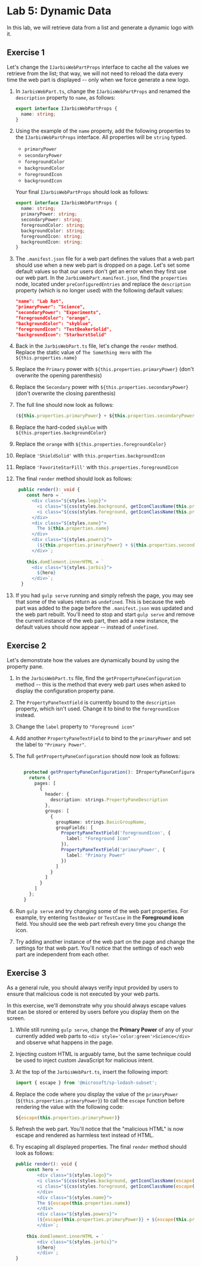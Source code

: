 # Lab 5: Dynamic Data

In this lab, we will retrieve data from a list and generate a dynamic logo with it.

## Exercise 1

Let's change the `IJarbisWebPartProps` interface to cache all the values we retrieve from the list; that way, we will not need to reload the data every time the web part is displayed -- only when we force generate a new logo.

1. In `JarbisWebPart.ts`, change the `IJarbisWebPartProps` and renamed the `description` property to `name`, as follows:

    ```typescript
    export interface IJarbisWebPartProps {
      name: string;
    }
    ```

1. Using the example of the `name` property, add the following properties to the `IJarbisWebPartProps` interface. All properties will be `string` typed.
  
    - `primaryPower`
    - `secondaryPower`
    - `foregroundColor`
    - `backgroundColor`
    - `foregroundIcon`
    - `backgroundIcon`

    Your final `IJarbisWebPartProps` should look as follows:

    ```typescript
    export interface IJarbisWebPartProps {
      name: string;
      primaryPower: string;
      secondaryPower: string;
      foregroundColor: string;
      backgroundColor: string;
      foregroundIcon: string;
      backgroundIcon: string;
    }
    ```

1. The `.manifest.json` file for a web part defines the values that a web part should use when a new web part is dropped on a page. Let's set some default values so that our users don't get an error when they first use our web part. In the `JarbisWebPart.manifest.json`, find the `properties` node, located under `preConfiguredEntries` and replace the `description` property (which is no longer used) with the following default values:

    ```json
    "name": "Lab Rat",
    "primaryPower": "Science",
    "secondaryPower": "Experiments",
    "foregroundColor": "orange",
    "backgroundColor": "skyblue",
    "foregroundIcon": "TestBeakerSolid",
    "backgroundIcon": "StarburstSolid"
    ```

1. Back in the `JarbisWebPart.ts` file, let's change the `render` method. Replace the static value of `The Something Hero` with `The ${this.properties.name}`
1. Replace the `Primary` power with `${this.properties.primaryPower}` (don't overwrite the opening parenthesis)
1. Replace the `Secondary` power with `${this.properties.secondaryPower}` (don't overwrite the closing parenthesis)
1. The full line should now look as follows:

    ```typescript
    (${this.properties.primaryPower} + ${this.properties.secondaryPower})
    ```

1. Replace the hard-coded `skyblue` with `${this.properties.backgroundColor}`
1. Replace the `orange` with `${this.properties.foregroundColor}`
1. Replace `'ShieldSolid'` with `this.properties.backgroundIcon`
1. Replace `'FavoriteStarFill'` with `this.properties.foregroundIcon`
1. The final `render` method should look as follows:

    ```typescript
     public render(): void {
        const hero = `
          <div class="${styles.logo}">
            <i class="${css(styles.background, getIconClassName(this.properties.backgroundIcon))}" style="color:${this.properties.backgroundColor};"></i>
            <i class="${css(styles.foreground, getIconClassName(this.properties.foregroundIcon))}" style="color:${this.properties.foregroundColor};"></i>
          </div>
          <div class="${styles.name}">
            The ${this.properties.name}
          </div>
          <div class="${styles.powers}">
            (${this.properties.primaryPower} + ${this.properties.secondaryPower})
          </div>`;
        
        this.domElement.innerHTML = `
          <div class="${styles.jarbis}">
            ${hero}
          </div>`;
      }
    ```

1. If you had `gulp serve` running and simply refresh the page, you may see that some of the values return as `undefined`. This is because the web part was added to the page before the `.manifest.json` was updated and the web part rebuilt. You'll need to stop and start `gulp serve` and remove the current instance of the web part, then add a new instance, the default values should now appear -- instead of `undefined`.

## Exercise 2

Let's demonstrate how the values are dynamically bound by using the property pane.

1. In the `JarbisWebPart.ts` file, find the `getPropertyPaneConfiguration` method -- this is the method that every web part uses when asked to display the configuration property pane.
1. The `PropertyPaneTextField` is currently bound to the `description` property, which isn't used. Change it to bind to the `foregroundIcon` instead.
1. Change the `label` property to `"Foreground icon"`
1. Add another `PropertyPaneTextField` to bind to the `primaryPower` and set the label to `"Primary Power"`.
1. The full `getPropertyPaneConfiguration` should now look as follows:

   ```typescript
   
      protected getPropertyPaneConfiguration(): IPropertyPaneConfiguration {
        return {
          pages: [
            {
              header: {
                description: strings.PropertyPaneDescription
              },
              groups: [
                {
                  groupName: strings.BasicGroupName,
                  groupFields: [
                    PropertyPaneTextField('foregroundIcon', {
                      label: "Foreground Icon"
                    }),
                    PropertyPaneTextField('primaryPower', {
                      label: "Primary Power"
                    })
                  ]
                }
              ]
            }
          ]
        };
      }
   ```

1. Run `gulp serve` and try changing some of the web part properties. For example, try entering `TestBeaker` or `TestCase` in the **Foreground icon** field. You should see the web part refresh every time you change the icon.
1. Try adding another instance of the web part on the page and change the settings for that web part. You'll notice that the settings of each web part are independent from each other.

## Exercise 3

As a general rule, you should always verify input provided by users to ensure that malicious code is not executed by your web parts.

In this exercise, we'll demonstrate why you should always escape values that can be stored or entered by users before you display them on the screen.

1. While still running `gulp serve`, change the **Primary Power** of any of your currently added web parts to `<div style='color:green'>Science</div>` and observe what happens in the page.
1. Injecting custom HTML is arguably tame, but the same technique could be used to inject custom JavaScript for malicious intent.
1. At the top of the `JarbisWebPart.ts`, insert the following import:

   ```typescript
   import { escape } from '@microsoft/sp-lodash-subset';
   ```

1. Replace the code where you display the value of the `primaryPower` (`${this.properties.primaryPower}`) to call the `escape` function before rendering the value with the following code:

   ```typescript
   ${escape(this.properties.primaryPower)}
   ```

1. Refresh the web part. You'll notice that the "malicious HTML" is now escape and rendered as harmless text instead of HTML.
1. Try escaping all displayed properties. The final `render` method should look as follows:

    ```typescript
    public render(): void {
        const hero = `
            <div class="${styles.logo}">
            <i class="${css(styles.background, getIconClassName(escape(this.properties.backgroundIcon)))}" style="color:${escape(this.properties.backgroundColor)};"></i>
            <i class="${css(styles.foreground, getIconClassName(escape(this.properties.foregroundIcon)))}" style="color:${escape(this.properties.foregroundColor)};"></i>
            </div>
            <div class="${styles.name}">
            The ${escape(this.properties.name)}
            </div>
            <div class="${styles.powers}">
            (${escape(this.properties.primaryPower)} + ${escape(this.properties.secondaryPower)})
            </div>`;
        
        this.domElement.innerHTML = `
            <div class="${styles.jarbis}">
            ${hero}
            </div>`;
    }
    ```
